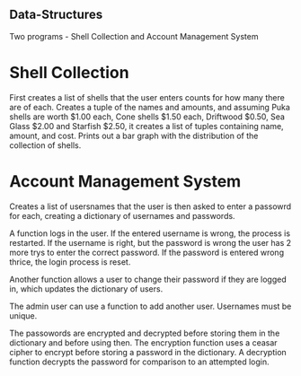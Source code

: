 ## Data-Structures
Two programs - Shell Collection and Account Management System

# Shell Collection
First creates a list of shells that the user enters counts for how many there are of each. Creates a tuple of the names and amounts, and assuming Puka 
shells are worth $1.00 each, Cone shells $1.50 each, Driftwood $0.50, Sea Glass $2.00 and Starfish $2.50, it creates a list of tuples containing name, amount,
and cost. Prints out a bar graph with the distribution of the collection of shells.

# Account Management System
Creates a list of usersnames that the user is then asked to enter a passowrd for each, creating a dictionary of usernames and passwords.

A function logs in the user. If the entered username is wrong, the process is restarted. If the username is right, but the password is wrong the user has 2 more 
trys to enter the correct password. If the password is entered wrong thrice, the login process is reset.

Another function allows a user to change their password if they are logged in, which updates the dictionary of users.

The admin user can use a function to add another user. Usernames must be unique.

The passowords are encrypted and decrypted before storing them in the dictionary and before using then. The encryption function uses a ceasar cipher to encrypt
before storing a password in the dictionary. A decryption function decrypts the password for comparison to an attempted login.

